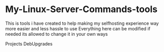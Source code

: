 # My-Linux-Server-Commands-tools


This is tools i have created to help making my selfhosting experience way more easier and less hassle to use
Everything here can be modified if needed its allowed to change it in your own ways


Projects
DebUpgrades
